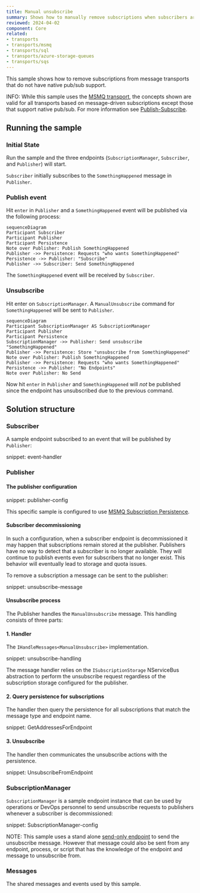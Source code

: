 ```yaml
---
title: Manual unsubscribe
summary: Shows how to manually remove subscriptions when subscribers are decommissioned.
reviewed: 2024-04-02
component: Core
related:
- transports
- transports/msmq
- transports/sql
- transports/azure-storage-queues
- transports/sqs
---
```


This sample shows how to remove subscriptions from message transports that do not have native pub/sub support. 

INFO: While this sample uses the [MSMQ transport](/transports/msmq), the concepts shown are valid for all transports based on message-driven subscriptions except those that support native pub/sub. For more information see [Publish-Subscribe](/nservicebus/messaging/publish-subscribe/).


## Running the sample


### Initial State

Run the sample and the three endpoints (`SubscriptionManager`, `Subscriber`, and `Publisher`) will start. 

`Subscriber` initially subscribes to the `SomethingHappened` message in `Publisher`.


### Publish event

Hit `enter` in `Publisher` and a `SomethingHappened` event will be published via the following process:

```mermaid
sequenceDiagram
Participant Subscriber
Participant Publisher
Participant Persistence
Note over Publisher: Publish SomethingHappened
Publisher ->> Persistence: Requests "who wants SomethingHappened"
Persistence ->> Publisher: "Subscribe"
Publisher ->> Subscriber: Send SomethingHappened
```

The `SomethingHappened` event will be received by `Subscriber`.


### Unsubscribe

Hit enter on `SubscriptionManager`. A `ManualUnsubscribe` command for `SomethingHappened` will be sent to `Publisher`.

```mermaid
sequenceDiagram
Participant SubscriptionManager AS SubscriptionManager
Participant Publisher
Participant Persistence
SubscriptionManager ->> Publisher: Send unsubscribe "SomethingHappened"
Publisher ->> Persistence: Store "unsubscribe from SomethingHappened"
Note over Publisher: Publish SomethingHappened
Publisher ->> Persistence: Requests "who wants SomethingHappened"
Persistence ->> Publisher: "No Endpoints"
Note over Publisher: No Send
```

Now hit `enter` in `Publisher` and `SomethingHappened` will *not* be published since the endpoint has unsubscribed due to the previous command.


## Solution structure


### Subscriber

A sample endpoint subscribed to an event that will be published by `Publisher`:

snippet: event-handler


### Publisher


#### The publisher configuration

snippet: publisher-config

This specific sample is configured to use [MSMQ Subscription Persistence](/persistence/msmq/).


#### Subscriber decommissioning

In such a configuration, when a subscriber endpoint is decommissioned it may happen that subscriptions remain stored at the publisher. Publishers have no way to detect that a subscriber is no longer available. They will continue to publish events even for subscribers that no longer exist. This behavior will eventually lead to storage and quota issues.

To remove a subscription a message can be sent to the publisher:

snippet: unsubscribe-message


#### Unsubscribe process

The Publisher handles the `ManualUnsubscribe` message. This handling consists of three parts:


#### 1. Handler

The `IHandleMessages<ManualUnsubscribe>` implementation.

snippet: unsubscribe-handling

The message handler relies on the `ISubscriptionStorage` NServiceBus abstraction to perform the unsubscribe request regardless of the subscription storage configured for the publisher.


#### 2. Query persistence for subscriptions

The handler then query the persistence for all subscriptions that match the message type and endpoint name.

snippet: GetAddressesForEndpoint


#### 3. Unsubscribe

The handler then communicates the unsubscribe actions with the persistence. 

snippet: UnsubscribeFromEndpoint


### SubscriptionManager

`SubscriptionManager` is a sample endpoint instance that can be used by operations or DevOps personnel to send unsubscribe requests to publishers whenever a subscriber is decommissioned:

snippet: SubscriptionManager-config

NOTE: This sample uses a stand alone [send-only endpoint](/nservicebus/hosting/#self-hosting-send-only-hosting) to send the unsubscribe message. However that message could also be sent from any endpoint, process, or script that has the knowledge of the endpoint and message to unsubscribe from.


### Messages

The shared messages and events used by this sample.
